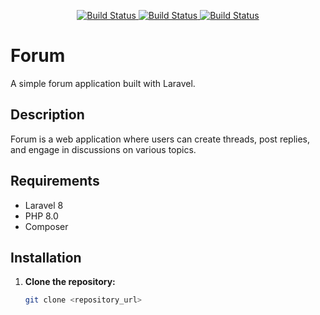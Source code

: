 <p align="center">
    <a href="https://github.com/Queopius/framework/forum">
        <img src="https://github.com/Queopius/forum/actions/workflows/test.yml/badge.svg" alt="Build Status">
    </a>
    <a href="https://github.com/Queopius/framework/forum">
        <img src="https://github.com/Queopius/forum/actions/workflows/pint.yml/badge.svg" alt="Build Status">
    </a>
    <a href="https://github.com/Queopius/framework/forum">
        <img src="https://github.com/Queopius/forum/actions/workflows/phpstan.yml/badge.svg" alt="Build Status">
    </a>
</p> 


# Forum

A simple forum application built with Laravel.

## Description
Forum is a web application where users can create threads, post replies, and engage in discussions on various topics.

## Requirements
- Laravel 8
- PHP 8.0
- Composer

## Installation
1. **Clone the repository:**
   ```bash
   git clone <repository_url>
